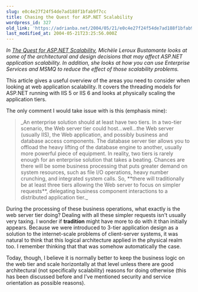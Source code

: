```yaml
---
slug: e0c4e27f24f54de7ad188f1bfab9f7cc
title: Chasing the Quest for ASP.NET Scalability
wordpress_id: 327
old_link: 'https://adrianba.net/2004/05/21/e0c4e27f24f54de7ad188f1bfab9f7cc/'
last_modified_at: 2004-05-21T23:25:56.000Z
---
```


_In
[
The Quest for ASP.NET Scalability](http://msdn.microsoft.com/asp.net/default.aspx?pull=/library/en-us/dnaspp/html/aspnetscal.asp), Michèle Leroux
Bustamante looks at some of the architectural and design decisions
that may affect ASP.NET application scalability. In addition, she
looks at how you can use Enterprise Services and MSMQ to reduce the
effect of those scalability problems._

This article gives a useful overview of the areas you need to
consider when looking at web application scalability. It covers the
threading models for ASP.NET running with IIS 5 or IIS 6 and looks
at physically scaling the application tiers.

The only comment I would take issue with is this (emphasis
mine):

<blockquote>_An enterprise solution should at least have two
tiers. In a two-tier scenario, the Web server tier could
host...well...the Web server (usually IIS), the Web application,
and possibly business and database access components. The database
server tier allows you to offload the heavy lifting of the database
engine to another, usually more powerful piece of equipment. In
reality, two tiers is rarely enough for an enterprise solution that
takes a beating. Chances are there will be some business processing
that puts greater demand on system resources, such as file I/O
operations, heavy number crunching, and integrated system calls.
So, **there will traditionally be at least three tiers allowing
the Web server to focus on simpler requests**, delegating
business component interactions to a distributed application
tier._</blockquote>

During the processing of these business operations, what exactly
is the web server tier doing? Dealing with all these simpler
requests isn't usually very taxing. I wonder if **tradition**
might have more to do with it than initially appears. Because we
were introduced to 3-tier application design as a solution to the
internet-scale problems of client-server systems, it was natural to
think that this logical architecture applied in the physical realm
too. I remember thinking that that was somehow automatically the
case.

Today, though, I believe it is normally better to keep the
business logic on the web tier and scale horizontally at that level
unless there are good architectural (not specifically scalability)
reasons for doing otherwise (this has been discussed before and
I've mentioned security and service orientation as possible
reasons).
